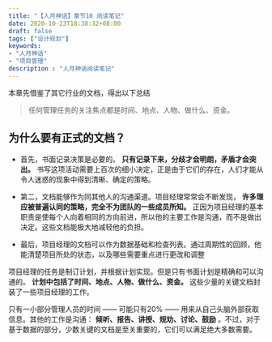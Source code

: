 ```yaml
---
title: "【人月神话】章节10 阅读笔记"
date: 2020-10-23T18:38:32+08:00
draft: false
tags: ["设计规划"]
keywords:
- "人月神话"
- "项目管理"
description : "人月神话阅读笔记"
---
```


本章先借鉴了其它行业的文档，得出以下总结
> 任何管理任务的关注焦点都是时间、地点、人物、做什么、资金。

<!--more-->


## 为什么要有正式的文档？
- 首先，书面记录决策是必要的。 **只有记录下来，分歧才会明朗，矛盾才会突出。** 书写这项活动需要上百次的细小决定，正是由于它们的存在，人们才能从令人迷惑的现象中得到清晰、确定的策略。

- 第二，文档能够作为同其他人的沟通渠道。项目经理常常会不断发现， **许多理应被普遍认同的策略，完全不为团队的一些成员所知。** 正因为项目经理的基本职责是使每个人向着相同的方向前进，所以他的主要工作是沟通，而不是做出决定。这些文档能极大地减轻他的负担。

- 最后，项目经理的文档可以作为数据基础和检查列表。通过周期性的回顾，他能清楚项目所处的状态，以及哪些需要重点进行更改和调整



项目经理的任务是制订计划，并根据计划实现。但是只有书面计划是精确和可以沟通的。 **计划中包括了时间、地点、人物、做什么、资金。** 这些少量的关键文档封装了一些项目经理的工作。

只有一小部分管理人员的时间 —— 可能只有20% —— 用来从自己头脑外部获取信息。其他的工作是沟通： **倾听、报告、讲授、规劝、讨论、鼓励** 。不过，对于基于数据的部分，少数关键的文档是至关重要的，它们可以满足绝大多数需要。
